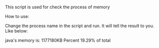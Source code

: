 This script is used for check the process of memory

How to use:

Change the process name in the script and run. It will tell the result to you. Like below:

java's memory is: 1177180KB
Percent 19.29% of total
